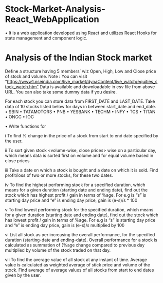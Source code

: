 # Stock-Market-Analysis-React_WebApplication
•  It is a web application developed using React and utilizes React Hooks for state management and component logic.

# Analysis of the Indian Stock market
Define a structure having 5 members’ wiz Open, High, Low and Close price of stock and volume.
Note : You can visit
“https://www1.nseindia.com/live_market/dynaContent/live_watch/equities_stock_watch.htm” Data is available
and downloadable in csv file from above URL. You can also take some dummy data if you desire.

For each stock you can store data from FIRST_DATE and LAST_DATE. Take data of 10 stocks listed below for
days in between start_date and end_date.
• SBIN
• TATAMOTORS
• PNB
• YESBANK
• TECHM
• INFY
• TCS
• TITAN
• ONGC
• IOC

• Write functions for

i To find % change in the price of a stock from start to end date specified by the user.


ii To sort given stock &lt;volume-wise, close prices&gt; wise on a particular day, which means data is sorted
first on volume and for equal volume based in close prices

iii Take a date on which a stock is bought and a date on which it is sold. Find profit/loss of two or more
stocks, for these two dates.


iv To find the highest performing stock for a specified duration, which means for a given duration (starting
date and ending date), find out the stock which has highest profit / gain in terms of %age. For e.g is “s”
is starting day price and “e” is ending day price, gain is (e-s)/s * 100


v To find lowest performing stock for the specified duration, which means for a given duration (starting
date and ending date), find out the stock which has lowest profit / gain in terms of %age. For e.g is “s”
is starting day price and “e” is ending day price, gain is (e-s)/s multiplied by 100


vi List all stock as per increasing the overall performance, for the specified duration (starting-date and
ending-date). Overall performance for a stock is calculated as summation of (%age change compared to
previous day multiplied by volume of the stock traded on that day.


vii To find the average value of all stock at any instant of time. Average value is calculated as weighted
average of stick price and volume of the stock. Find average of average values of all stocks from start to
end dates given by the user.
